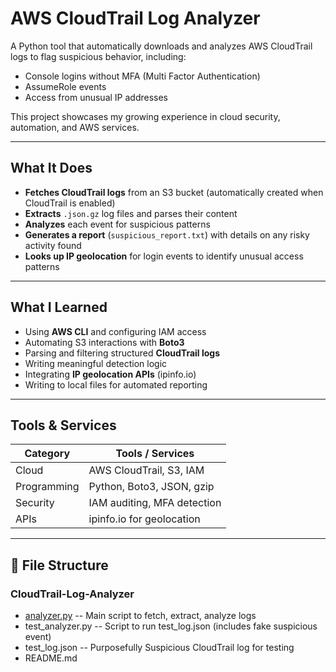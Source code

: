 # AWS CloudTrail Log Analyzer

A Python tool that automatically downloads and analyzes AWS CloudTrail logs to flag suspicious behavior, including:
- Console logins without MFA (Multi Factor Authentication)
- AssumeRole events
- Access from unusual IP addresses

This project showcases my growing experience in cloud security, automation, and AWS services.

---

## What It Does

- **Fetches CloudTrail logs** from an S3 bucket (automatically created when CloudTrail is enabled)
- **Extracts** `.json.gz` log files and parses their content
- **Analyzes** each event for suspicious patterns
- **Generates a report** (`suspicious_report.txt`) with details on any risky activity found
- **Looks up IP geolocation** for login events to identify unusual access patterns

---

## What I Learned

- Using **AWS CLI** and configuring IAM access
- Automating S3 interactions with **Boto3**
- Parsing and filtering structured **CloudTrail logs**
- Writing meaningful detection logic
- Integrating **IP geolocation APIs** (ipinfo.io)
- Writing to local files for automated reporting

---

##  Tools & Services

| Category     | Tools / Services               |
|--------------|-------------------------------|
| Cloud        | AWS CloudTrail, S3, IAM       |
| Programming  | Python, Boto3, JSON, gzip     |
| Security     | IAM auditing, MFA detection   |
| APIs         | ipinfo.io for geolocation     |

---

## 📂 File Structure

### CloudTrail-Log-Analyzer 

- [analyzer.py](https://github.com/sudo-JohnP/CloudTrail-Log-Analyzer/blob/main/analyzer.py) -- Main script to fetch, extract, analyze logs
- test_analyzer.py -- Script to run test_log.json (includes fake suspicious event)
- test_log.json -- Purposefully Suspicious CloudTrail log for testing     
- README.md 
